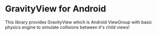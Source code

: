 # GravityView for Android

This library provides GravityView which is Android ViewGroup with basic physics engine to simulate collisions between it's child
views!   
